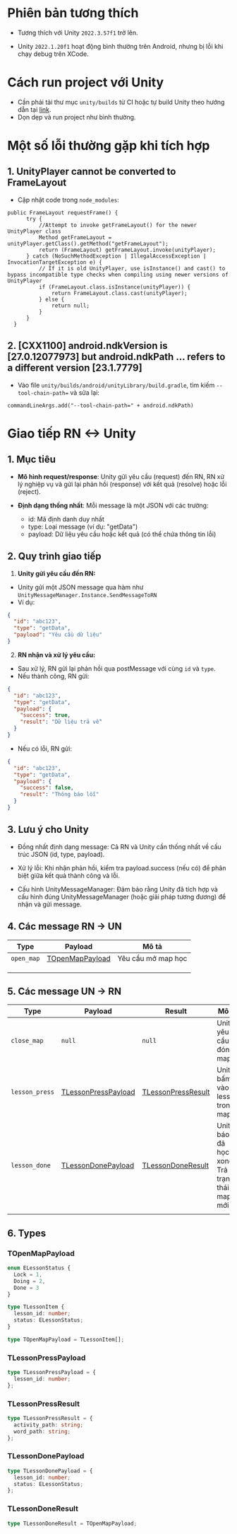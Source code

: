 # Phiên bản tương thích

- Tương thích với Unity `2022.3.57f1` trở lên.

- Unity `2022.1.20f1` hoạt động bình thường trên Android, nhưng bị lỗi khi chạy debug trên XCode.

# Cách run project với Unity

- Cần phải tải thư mục `unity/builds` từ CI hoặc tự build Unity theo hướng dẫn tại [link](https://github.com/azesmway/react-native-unity).
- Dọn dẹp và run project như bình thường.

# Một số lỗi thường gặp khi tích hợp

## 1. UnityPlayer cannot be converted to FrameLayout

- Cập nhật code trong `node_modules`:

```
public FrameLayout requestFrame() {
      try {
          //Attempt to invoke getFrameLayout() for the newer UnityPlayer class
          Method getFrameLayout = unityPlayer.getClass().getMethod("getFrameLayout");
          return (FrameLayout) getFrameLayout.invoke(unityPlayer);
      } catch (NoSuchMethodException | IllegalAccessException | InvocationTargetException e) {
          // If it is old UnityPlayer, use isInstance() and cast() to bypass incompatible type checks when compiling using newer versions of UnityPlayer
          if (FrameLayout.class.isInstance(unityPlayer)) {
              return FrameLayout.class.cast(unityPlayer);
          } else {
              return null;
          }
      }
  }
```

## 2. [CXX1100] android.ndkVersion is [27.0.12077973] but android.ndkPath ... refers to a different version [23.1.7779]

- Vào file `unity/builds/android/unityLibrary/build.gradle`, tìm kiếm `--tool-chain-path=` và sửa lại:

```
commandLineArgs.add("--tool-chain-path=" + android.ndkPath)
```

# Giao tiếp RN <-> Unity

## 1. Mục tiêu

- **Mô hình request/response**:
  Unity gửi yêu cầu (request) đến RN, RN xử lý nghiệp vụ và gửi lại phản hồi (response) với kết quả (resolve) hoặc lỗi (reject).

- **Định dạng thống nhất**:
  Mỗi message là một JSON với các trường:

  - id: Mã định danh duy nhất
  - type: Loại message (ví dụ: "getData")
  - payload: Dữ liệu yêu cầu hoặc kết quả (có thể chứa thông tin lỗi)

## 2. Quy trình giao tiếp

1. **Unity gửi yêu cầu đến RN:**

- Unity gửi một JSON message qua hàm như `UnityMessageManager.Instance.SendMessageToRN`
- Ví dụ:

```json
{
  "id": "abc123",
  "type": "getData",
  "payload": "Yêu cầu dữ liệu"
}
```

2. **RN nhận và xử lý yêu cầu:**

- Sau xử lý, RN gửi lại phản hồi qua postMessage với cùng `id` và `type`.
- Nếu thành công, RN gửi:

```json
{
  "id": "abc123",
  "type": "getData",
  "payload": {
    "success": true,
    "result": "Dữ liệu trả về"
  }
}
```

- Nếu có lỗi, RN gửi:

```json
{
  "id": "abc123",
  "type": "getData",
  "payload": {
    "success": false,
    "result": "Thông báo lỗi"
  }
}
```

## 3. Lưu ý cho Unity

- Đồng nhất định dạng message:
  Cả RN và Unity cần thống nhất về cấu trúc JSON (id, type, payload).

- Xử lý lỗi:
  Khi nhận phản hồi, kiểm tra payload.success (nếu có) để phân biệt giữa kết quả thành công và lỗi.

- Cấu hình UnityMessageManager:
  Đảm bảo rằng Unity đã tích hợp và cấu hình đúng UnityMessageManager (hoặc giải pháp tương đương) để nhận và gửi message.

## 4. Các message RN → UN

| Type       | Payload                             | Mô tả              |
| ---------- | ----------------------------------- | ------------------ |
| `open_map` | [TOpenMapPayload](#topenmappayload) | Yêu cầu mở map học |
|            |                                     |                    |
|            |                                     |                    |
|            |                                     |                    |

## 5. Các message UN -> RN

| Type           | Payload                                     | Result                                    | Mô tả                                            |
| -------------- | ------------------------------------------- | ----------------------------------------- | ------------------------------------------------ |
| `close_map`    | `null`                                      | `null`                                    | Unity yêu cầu đóng map                           |
| `lesson_press` | [TLessonPressPayload](#tlessonpresspayload) | [TLessonPressResult](#tlessonpressresult) | Unity bấm vào lesson trong map                   |
| `lesson_done`  | [TLessonDonePayload](#tlessondonepayload)   | [TLessonDoneResult](#tlessondoneresult)   | Unity báo đã học xong. Trả về trạng thái map mới |
|                |                                             |                                           |                                                  |

## 6. Types

### TOpenMapPayload

```typescript
enum ELessonStatus {
  Lock = 1,
  Doing = 2,
  Done = 3
}

type TLessonItem {
  lesson_id: number;
  status: ELessonStatus;
}

type TOpenMapPayload = TLessonItem[];
```

### TLessonPressPayload

```typescript
type TLessonPressPayload = {
  lesson_id: number;
};
```

### TLessonPressResult

```typescript
type TLessonPressResult = {
  activity_path: string;
  word_path: string;
};
```

### TLessonDonePayload

```typescript
type TLessonDonePayload = {
  lesson_id: number;
  status: ELessonStatus;
};
```

### TLessonDoneResult

```typescript
type TLessonDoneResult = TOpenMapPayload;
```

